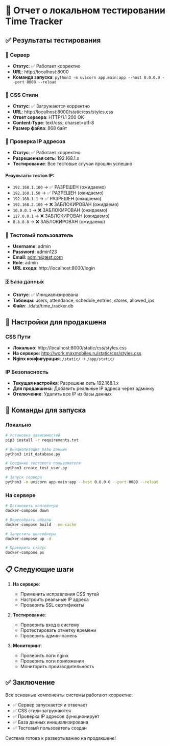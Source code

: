 # 🧪 Отчет о локальном тестировании Time Tracker

## ✅ Результаты тестирования

### 🚀 Сервер
- **Статус**: ✅ Работает корректно
- **URL**: http://localhost:8000
- **Команда запуска**: `python3 -m uvicorn app.main:app --host 0.0.0.0 --port 8000 --reload`

### 🎨 CSS Стили
- **Статус**: ✅ Загружаются корректно
- **URL**: http://localhost:8000/static/css/styles.css
- **Ответ сервера**: HTTP/1.1 200 OK
- **Content-Type**: text/css; charset=utf-8
- **Размер файла**: 868 байт

### 🔐 Проверка IP адресов
- **Статус**: ✅ Работает корректно
- **Разрешенная сеть**: 192.168.1.x
- **Тестирование**: Все тестовые случаи прошли успешно

#### Результаты тестов IP:
- `192.168.1.100` → ✅ РАЗРЕШЕН (ожидаемо)
- `192.168.1.50` → ✅ РАЗРЕШЕН (ожидаемо)
- `192.168.1.1` → ✅ РАЗРЕШЕН (ожидаемо)
- `192.168.2.100` → ❌ ЗАБЛОКИРОВАН (ожидаемо)
- `10.0.0.1` → ❌ ЗАБЛОКИРОВАН (ожидаемо)
- `127.0.0.1` → ❌ ЗАБЛОКИРОВАН (ожидаемо)
- `8.8.8.8` → ❌ ЗАБЛОКИРОВАН (ожидаемо)

### 👤 Тестовый пользователь
- **Username**: admin
- **Password**: admin123
- **Email**: admin@test.com
- **Role**: admin
- **URL входа**: http://localhost:8000/login

### 🗄️ База данных
- **Статус**: ✅ Инициализирована
- **Таблицы**: users, attendance, schedule_entries, stores, allowed_ips
- **Файл**: ./data/time_tracker.db

## 🔧 Настройки для продакшена

### CSS Пути
- **Локально**: http://localhost:8000/static/css/styles.css
- **На сервере**: http://work.maxmobiles.ru/static/css/styles.css
- **Nginx конфигурация**: `/static/` → `/app/static/`

### IP Безопасность
- **Текущая настройка**: Разрешена сеть 192.168.1.x
- **Для продакшена**: Добавить реальные IP адреса через админку
- **Отключение**: Удалить все IP из базы данных

## 🚀 Команды для запуска

### Локально
```bash
# Установка зависимостей
pip3 install -r requirements.txt

# Инициализация базы данных
python3 init_database.py

# Создание тестового пользователя
python3 create_test_user.py

# Запуск сервера
python3 -m uvicorn app.main:app --host 0.0.0.0 --port 8000 --reload
```

### На сервере
```bash
# Остановить контейнеры
docker-compose down

# Пересобрать образы
docker-compose build --no-cache

# Запустить контейнеры
docker-compose up -d

# Проверить статус
docker-compose ps
```

## 📋 Следующие шаги

1. **На сервере**:
   - Применить исправления CSS путей
   - Настроить реальные IP адреса
   - Проверить SSL сертификаты

2. **Тестирование**:
   - Проверить вход в систему
   - Протестировать отметку времени
   - Проверить админ-панель

3. **Мониторинг**:
   - Проверить логи nginx
   - Проверить логи приложения
   - Мониторить производительность

## ✅ Заключение

Все основные компоненты системы работают корректно:
- ✅ Сервер запускается и отвечает
- ✅ CSS стили загружаются
- ✅ Проверка IP адресов функционирует
- ✅ База данных инициализирована
- ✅ Тестовый пользователь создан

Система готова к развертыванию на продакшене!
